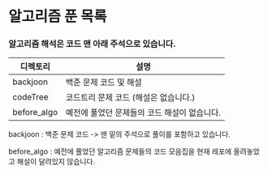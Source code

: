 # 알고리즘 푼 목록

### 알고리즘 해석은 코드 맨 아래 주석으로 있습니다. ###

| 디렉토리 | 설명 |
| -------- | ---------- |
| backjoon | 백준 문제 코드 및 해설 |
| codeTree | 코드트리 문제 코드 (해설은 없습니다.) |
| before_algo | 예전에 풀었던 문제들의 코드 해설이 없습니다. |

backjoon : 백준 문제 코드 -> 맨 밑의 주석으로 풀이를 포함하고 있습니다.

before_algo : 예전에 풀었던 알고리즘 문제들의 코드 모음집을 현재 레포에 올려놓았고 해설이 달려있지 않습니다.
